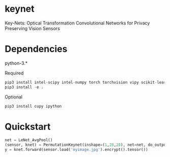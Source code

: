 # keynet
Key-Nets: Optical Transformation Convolutional Networks for Privacy Preserving Vision Sensors

# Dependencies
python-3.*

Required 

```python
pip3 install intel-scipy intel-numpy torch torchvision vipy scikit-learn xxhash numba
pip3 install -e .
```

Optional 

```python
pip3 install cupy ipython
```

# Quickstart
```python
net = LeNet_AvgPool()
(sensor, knet) = PermutationKeynet(inshape=(1,28,28), net=net, do_output_encryption=False)
y = knet.forward(sensor.load('myimage.jpg').encrypt().tensor())
```

